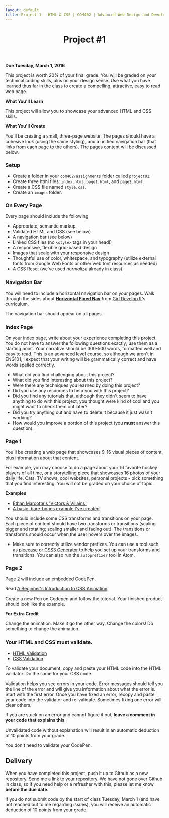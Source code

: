 ```yaml
---
layout: default
title: Project 1 - HTML & CSS | COM402 | Advanced Web Design and Development
---
```


<header><h1>Project #1</h1></header>

**Due Tuesday, March 1, 2016**

This project is worth 20% of your final grade.  You will be graded on your technical coding skills, plus on your design sense.  Use what you have learned thus far in the class to create a compelling, attractive, easy to read web page.

**What You'll Learn**

This project will allow you to showcase your advanced HTML and CSS skills.

**What You'll Create**

You'll be creating a small, three-page website.  The pages should have a cohesive look (using the same styling), and a unified navigation bar (that links from each page to the others).  The pages content will be discussed below.

### Setup

- Create a folder in your `com402/assignments` folder called `project01`.
- Create three html files: `index.html`, `page1.html`, and `page2.html`.
- Create a CSS file named `style.css`.
- Create an `images` folder.

### On Every Page

Every page should include the following

- Appropriate, semantic markup
- Validated HTML and CSS (see below)
- A navigation bar (see below)
- Linked CSS files (no `<style>` tags in your head!)
- A responsive, flexible grid-based design
- Images that scale with your responsive design
- Thoughtful use of color, whitespace, and typography (utilize external fonts from Google Web Fonts or other web font resources as needed)
- A CSS Reset (we've used *normalize* already in class)

### Navigation Bar

You will need to include a horizontal navigation bar on your pages.  Walk through the sides about [**Horizontal Fixed Nav**](http://girldevelopit.github.io/gdi-featured-intermediate-html-css/#/43) from [Girl Develop It](https://www.girldevelopit.com/)'s curriculum.

The navigation bar should appear on all pages.

### Index Page

On your index page, write about your experience completing this project.  You do not have to answer the following questions exactly; use them as a starting point.  Your narrative should be 300-500 words, formatted well and easy to read.  This is an advanced level course, so although we aren't in ENG101, I expect that your writing will be grammatically correct and have words spelled correctly. 
  
  - What did you find challenging about this project?
  - What did you find interesting about this project?
  - Were there any techniques you learned by doing this project?
  - Did you use any resources to help you with this project?
  - Did you find any tutorials that, although they didn't seem to have anything to do with this project, you thought were kind of cool and you might want to check them out later?
  - Did you try anything out and have to delete it because it just wasn't working?
  - How would you improve a portion of this project (you **must** answer this question).
  
### Page 1

You'll be creating a web page that showcases 9-16 visual pieces of content, plus information about that content.

For example, you may choose to do a page about your 16 favorite hockey players of all time, or a storytelling piece that showcases 16 photos of your daily life.  Cats, TV shows, cool websites, personal projects - pick something that you find interesting.  You will not be graded on your choice of topic.

**Examples**

- [Ethan Marcotte's 'Victors & Villains'](http://alistapart.com/d/responsive-web-design/ex/ex-site-flexible.html)
- [A basic, bare-bones example I've created](../media/project1/index.html)

You should include some CSS transforms and transitions on your page.  Each piece of content should have two transforms or transitions (scaling bigger and rotating; scaling smaller and fading out).  The transitions or transforms should occur when the user hovers over the images.

- Make sure to correctly utilize vendor prefixes.  You can use a tool such as [pleeease](http://pleeease.io/play/) or [CSS3 Generator](http://css3generator.com/) to help you set up your transforms and transitions.  You can also run the `autoprefixer` tool in Atom.

### Page 2

Page 2 will include an embedded CodePen.

Read [A Beginner's Introduction to CSS Animation](http://webdesign.tutsplus.com/tutorials/a-beginners-introduction-to-css-animation--cms-21068).

Create a new Pen on Codepen and follow the tutorial.  Your finished product should look like the example.

**For Extra Credit**

Change the animation.  Make it go the other way.  Change the colors!  Do something to change the animation.


### Your HTML and CSS must validate.
  - [HTML Validation](http://validator.w3.org/)
  - [CSS Validation](http://jigsaw.w3.org/css-validator/)
  
To validate your document, copy and paste your HTML code into the HTML validator.  Do the same for your CSS code.

Validation helps you see errors in your code. Error messages should tell you the line of the error and will give you information about what the error is.  Start with the first error.  Once you have fixed an error, recopy and paste your code into the validator and re-validate.  Sometimes fixing one error will clear others. 

If you are stuck on an error and cannot figure it out, **leave a comment in your code that explains this**.

Unvalidated code without explanation will result in an automatic deduction of 10 points from your grade.

You don't need to validate your CodePen.

## Delivery 

When you have completed this project, push it up to Github as a new repository.  Send me a link to your repository.  We have not gone over Github in class, so if you need help or a refresher with this, please let me know **before the due date**.

If you do not submit code by the start of class Tuesday, March 1 (and have not reached out to me regarding issues), you will receive an automatic deduction of 10 points from your grade.